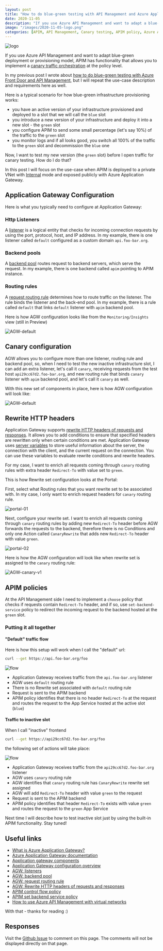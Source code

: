 ```yaml
---
layout: post
title: "How to do blue-green testing with API Management and Azure Application Gateway"
date: 2020-11-05
description: "If you use Azure API Management and want to adapt a blue-green provisioning model, APIM has functionality that allows you to implement a canary traffic orchestration at the policy level. The canary testing model works fine, but sometimes you need to verify your new version of the infrastructure before you open traffic even for canary testing. How do you do this? In this blogpost I show how you can orchestrate your traffic to an inactive version of infrastructure by using API Management in combination with Azure Application Gateway."
image: "/images/2020-11-05-logo.png"
categories: [APIM, API Management, Canary testing, APIM policy, Azure Application Gateway, AGW, IaC, Infrastructure As Code]
---
```


![logo](/images/2020-11-05-logo.png)

If you use Azure API Management and want to adapt blue-green deployment or provisioning model, APIM has functionality that allows you to implement a [canary traffic orchestration](https://borzenin.com/apim-canary-policy/) at the policy level.

In my previous post I wrote about [how to do blue-green testing with Azure Front Door and API Management](https://borzenin.com/blue-green-azure-front-door/), but I will repeat the use-case description and requirements here as well.

Here is a typical scenario for how blue-green infrastructure provisioning works:

* you have an active version of your infrastructure provisioned and deployed to a slot that we will call the `blue` slot
* you introduce a new version of your infrastructure and deploy it into a new slot - the `green` slot
* you configure APIM to send some small percentage (let's say 10%) of the traffic to the `green` slot
* you monitor logs and if all looks good, you switch all 100% of the traffic to the `green` slot and decommission the `blue` one

Now, I want to test my new version (the `green` slot) before I open traffic for canary testing. How do I do that?

In this post I will focus on the use-case when APIM is deployed to a private VNet with [Internal](https://docs.microsoft.com/en-us/azure/api-management/api-management-using-with-vnet?WT.mc_id=AZ-MVP-5003837) mode and exposed publicly with Azure Application Gateway.

## Application Gateway Configuration

Here is what you typically need to configure at Application Gateway:

### Http Listeners

A [listener](https://docs.microsoft.com/en-us/azure/application-gateway/configuration-listeners?WT.mc_id=AZ-MVP-5003837) is a logical entity that checks for incoming connection requests by using the port, protocol, host, and IP address. In my example, there is one listener called `default` configured as a custom domain `api.foo-bar.org`.

### Backend pools

A [backend pool](https://docs.microsoft.com/en-us/azure/application-gateway/application-gateway-components?WT.mc_id=AZ-MVP-5003837#backend-pools) routes request to backend servers, which serve the request. In my example, there is one backend called `apim` pointing to APIM instance.

### Routing rules

A [request routing rule](https://docs.microsoft.com/en-us/azure/application-gateway/application-gateway-components?WT.mc_id=AZ-MVP-5003837#request-routing-rules) determines how to route traffic on the listener. The rule binds the listener and the back-end pool. In my example, there is a rule called `default` that links `default` listener with `apim` backend pool.

Here is how AGW configuration looks like from the `Monitoring/Insights` view (still in Preview)

![AGW-default](/images/2020-11-05-AGW-default.png)

## Canary configuration

AGW allows you to configure more than one listener, routing rule and backend pool, so, when I need to test the new inactive infrastructure slot, I can add an extra listener, let's call it `canary`, receiving requests from the test host `api29cc67d2.foo-bar.org`, and new routing rule that binds `canary` listener with `apim` backend pool, and let's call it `canary` as well.

With this new set of components in place, here is how AGW configuration will look like:

![AGW-default](/images/2020-11-05-AGW-canary.png)

## Rewrite HTTP headers

Application Gateway supports [rewrite HTTP headers of requests and responses](https://docs.microsoft.com/en-us/azure/application-gateway/rewrite-http-headers-url?WT.mc_id=AZ-MVP-5003837). It allows you to add conditions to ensure that specified headers are rewritten only when certain conditions are met.
Application Gateway uses [server variables](https://docs.microsoft.com/en-us/azure/application-gateway/rewrite-http-headers-url?WT.mc_id=AZ-MVP-5003837#server-variables) to store useful information about the server, the connection with the client, and the current request on the connection. You can use these variables to evaluate rewrite conditions and rewrite headers.

For my case, I want to enrich all requests coming through `canary` routing rules with extra header `Redirect-To` with value set to `green`.

This is how Rewrite set configuration looks at the Portal:

First, select what Routing rules that you want rewrite set to be associated with. In my case, I only want to enrich request headers for `canary` routing rule.

![portal-01](/images/2020-11-05-portal-1.png)

Next, configure your rewrite set. I want to enrich all requests coming through `canary` routing rules by adding new `Redirect-To` header before AGW forwards the requests to the backend, therefore there is no Conditions and only one Action called `CanaryRewrite` that adds new `Redirect-To` header with value `green`.

![portal-02](/images/2020-11-05-portal-2.png)

Here is how the AGW configuration will look like when rewrite set is assigned to the `canary` routing rule:

![AGW-canary-v1](/images/2020-11-05-AGW-canary-v1.png)

## APIM policies

At the API Management side I need to implement a `choose` policy that checks if requests contain `Redirect-To` header, and if so, use `set-backend-service` policy to redirect the incoming request to the backend hosted at the `green` slot.  

### Putting it all together

#### "Default" traffic flow

Here is how this setup will work when I call the "default" url:

```bash
curl --get https://api.foo-bar.org/foo
```

![flow](/images/2020-11-05-active-flow.png)

* Application Gateway receives traffic from the `api.foo-bar.org` listener
* AGW uses `default` routing rule
* There is no Rewrite set associated with `default` routing rule
* Request is sent to the APIM backend
* APIM policy identifies that there is no header `Redirect-To` at the request and routes the request to the App Service hosted at the active slot (`blue`)

#### Traffic to inactive slot

When I call "inactive" frontend

```bash
curl --get https://api29cc67d2.foo-bar.org/foo
```

the following set of actions will take place:

![flow](/images/2020-11-05-inactive-flow.png)

* Application Gateway receives traffic from the `api29cc67d2.foo-bar.org` listener
* AGW uses `canary` routing rule
* AGW identifies that `canary` routing rule has `CanaryRewrite` rewrite set assigned
* AGW will add `Redirect-To` header with value `green` to the request
* Request is sent to the APIM backend
* APIM policy identifies that header `Redirect-To` exists with value `green` and routes the request to the `green` App Service

Next time I will describe how to test inactive slot just by using the built-in APIM functionality. Stay tuned!

## Useful links

* [What is Azure Application Gateway?](https://docs.microsoft.com/en-us/azure/application-gateway/overview?WT.mc_id=AZ-MVP-5003837)
* [Azure Application Gateway documentation](https://docs.microsoft.com/en-us/azure/application-gateway/?WT.mc_id=AZ-MVP-5003837)
* [Application gateway components](https://docs.microsoft.com/en-us/azure/application-gateway/application-gateway-components?WT.mc_id=AZ-MVP-5003837)
* [Application Gateway configuration overview](https://docs.microsoft.com/en-us/azure/application-gateway/configuration-overview?WT.mc_id=AZ-MVP-5003837)
* [AGW: listeners](https://docs.microsoft.com/en-us/azure/application-gateway/configuration-listeners?WT.mc_id=AZ-MVP-5003837)
* [AGW: backend pool](https://docs.microsoft.com/en-us/azure/application-gateway/application-gateway-components?WT.mc_id=AZ-MVP-5003837#backend-pools)
* [AGW: request routing rule](https://docs.microsoft.com/en-us/azure/application-gateway/application-gateway-components?WT.mc_id=AZ-MVP-5003837#request-routing-rules)
* [AGW: Rewrite HTTP headers of requests and responses](https://docs.microsoft.com/en-us/azure/application-gateway/rewrite-http-headers-url?WT.mc_id=AZ-MVP-5003837)
* [APIM control flow policy](https://docs.microsoft.com/en-us/azure/api-management/api-management-advanced-policies?WT.mc_id=AZ-MVP-5003837#choose)
* [APIM set backend service policy](https://docs.microsoft.com/en-us/azure/api-management/api-management-transformation-policies?WT.mc_id=AZ-MVP-5003837#SetBackendService)
* [How to use Azure API Management with virtual networks](https://docs.microsoft.com/en-us/azure/api-management/api-management-using-with-vnet?WT.mc_id=AZ-MVP-5003837)

With that - thanks for reading :)

## Responses

Visit the [Github Issue](https://github.com/evgenyb/evgenyb.github.io/issues/21) to comment on this page. The comments will not be displayed directly on that page.
